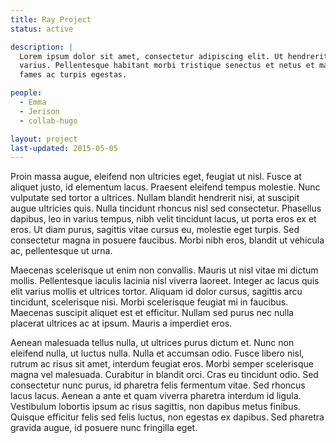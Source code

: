 ```yaml
---
title: Ray Project
status: active

description: |
  Lorem ipsum dolor sit amet, consectetur adipiscing elit. Ut hendrerit blandit
  varius. Pellentesque habitant morbi tristique senectus et netus et malesuada
  fames ac turpis egestas.

people:
  - Emma
  - Jerison
  - collab-hugo

layout: project
last-updated: 2015-05-05
---
```


Proin massa augue, eleifend non ultricies eget, feugiat ut nisl. Fusce at
aliquet justo, id elementum lacus. Praesent eleifend tempus molestie. Nunc
vulputate sed tortor a ultrices. Nullam blandit hendrerit nisi, at suscipit
augue ultricies quis. Nulla tincidunt rhoncus nisl sed consectetur. Phasellus
dapibus, leo in varius tempus, nibh velit tincidunt lacus, ut porta eros ex et
eros. Ut diam purus, sagittis vitae cursus eu, molestie eget turpis. Sed
consectetur magna in posuere faucibus. Morbi nibh eros, blandit ut vehicula ac,
pellentesque ut urna.

Maecenas scelerisque ut enim non convallis. Mauris ut nisl vitae mi dictum
mollis. Pellentesque iaculis lacinia nisl viverra laoreet. Integer ac lacus quis
elit varius mollis et ultrices tortor. Aliquam id dolor cursus, sagittis arcu
tincidunt, scelerisque nisi. Morbi scelerisque feugiat mi in faucibus. Maecenas
suscipit aliquet est et efficitur. Nullam sed purus nec nulla placerat ultrices
ac at ipsum. Mauris a imperdiet eros.

Aenean malesuada tellus nulla, ut ultrices purus dictum et. Nunc non eleifend
nulla, ut luctus nulla. Nulla et accumsan odio. Fusce libero nisl, rutrum ac
risus sit amet, interdum feugiat eros. Morbi semper scelerisque magna vel
malesuada. Curabitur in blandit orci. Cras eu tincidunt odio. Sed consectetur
nunc purus, id pharetra felis fermentum vitae. Sed rhoncus lacus lacus. Aenean a
ante et quam viverra pharetra interdum id ligula. Vestibulum lobortis ipsum ac
risus sagittis, non dapibus metus finibus. Quisque efficitur felis sed felis
luctus, non egestas ex dapibus. Sed pharetra gravida augue, id posuere nunc
fringilla eget.
